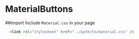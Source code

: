 # MaterialButtons
##import
Include `Material.css` in your page

```html
  <link rel="stylesheet" href="../path/to/material.css" />
```
